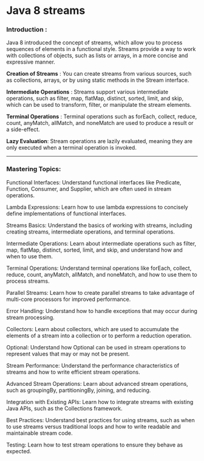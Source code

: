 # Java 8 streams

### Introduction :
Java 8 introduced the concept of streams, which allow you to process sequences of elements in a functional style. Streams provide a way to work with collections of objects, such as lists or arrays, in a more concise and expressive manner.


**Creation of Streams** : 
You can create streams from various sources, such as collections, arrays, or by using static methods in the Stream interface.

**Intermediate Operations** : 
Streams support various intermediate operations, such as filter, map, flatMap, distinct, sorted, limit, and skip, which can be used to transform, filter, or manipulate the stream elements.

**Terminal Operations** : 
Terminal operations such as forEach, collect, reduce, count, anyMatch, allMatch, and noneMatch are used to produce a result or a side-effect.

**Lazy Evaluation**: 
Stream operations are lazily evaluated, meaning they are only executed when a terminal operation is invoked.

---

### Mastering Topics:

Functional Interfaces: Understand functional interfaces like Predicate, Function, Consumer, and Supplier, which are often used in stream operations.

Lambda Expressions: Learn how to use lambda expressions to concisely define implementations of functional interfaces.

Streams Basics: Understand the basics of working with streams, including creating streams, intermediate operations, and terminal operations.

Intermediate Operations: Learn about intermediate operations such as filter, map, flatMap, distinct, sorted, limit, and skip, and understand how and when to use them.

Terminal Operations: Understand terminal operations like forEach, collect, reduce, count, anyMatch, allMatch, and noneMatch, and how to use them to process streams.

Parallel Streams: Learn how to create parallel streams to take advantage of multi-core processors for improved performance.

Error Handling: Understand how to handle exceptions that may occur during stream processing.

Collectors: Learn about collectors, which are used to accumulate the elements of a stream into a collection or to perform a reduction operation.

Optional: Understand how Optional can be used in stream operations to represent values that may or may not be present.

Stream Performance: Understand the performance characteristics of streams and how to write efficient stream operations.

Advanced Stream Operations: Learn about advanced stream operations, such as groupingBy, partitioningBy, joining, and reducing.

Integration with Existing APIs: Learn how to integrate streams with existing Java APIs, such as the Collections framework.

Best Practices: Understand best practices for using streams, such as when to use streams versus traditional loops and how to write readable and maintainable stream code.

Testing: Learn how to test stream operations to ensure they behave as expected.